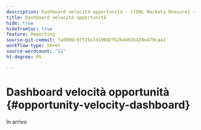 ```yaml
---
description: Dashboard velocità opportunità - [!DNL Marketo Measure] - Prodotto
title: Dashboard velocità opportunità
hide: true
hidefromtoc: true
feature: Reporting
source-git-commit: fad900c97f25e7d19692fb2b4403b439e479caa1
workflow-type: tm+mt
source-wordcount: '12'
ht-degree: 0%

---
```


# Dashboard velocità opportunità {#opportunity-velocity-dashboard}

In arrivo
